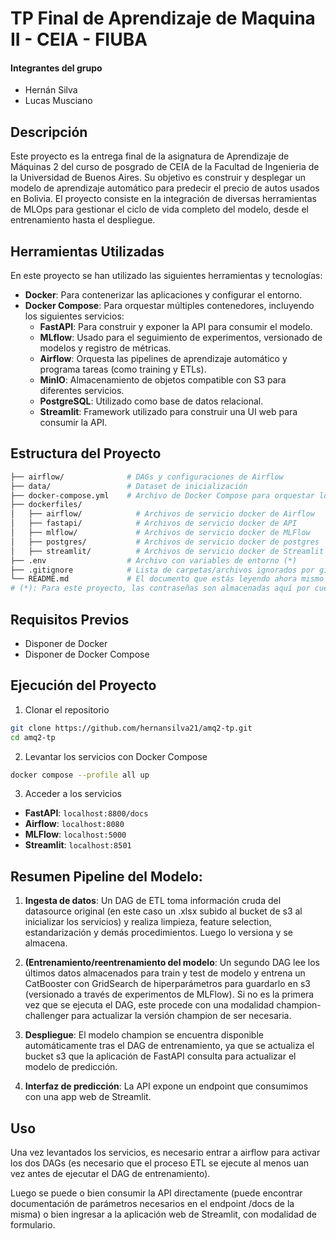 # TP Final de Aprendizaje de Maquina II - CEIA - FIUBA

#### Integrantes del grupo
 - Hernán Silva
 - Lucas Musciano

## Descripción
Este proyecto es la entrega final de la asignatura de Aprendizaje de Máquinas 2 del curso de posgrado de CEIA de la Facultad de Ingenieria de la Universidad de Buenos Aires.
Su objetivo es construir y desplegar un modelo de aprendizaje automático para predecir el precio de autos usados en Bolivia. El proyecto consiste en la integración de diversas herramientas de MLOps para gestionar el ciclo de vida completo del modelo, desde el entrenamiento hasta el despliegue.

## Herramientas Utilizadas
En este proyecto se han utilizado las siguientes herramientas y tecnologías:

- **Docker**: Para contenerizar las aplicaciones y configurar el entorno.
- **Docker Compose**: Para orquestar múltiples contenedores, incluyendo los siguientes servicios:
  - **FastAPI**: Para construir y exponer la API para consumir el modelo.
  - **MLflow**: Usado para el seguimiento de experimentos, versionado de modelos y registro de métricas.
  - **Airflow**: Orquesta las pipelines de aprendizaje automático y programa tareas (como training y ETLs).
  - **MinIO**: Almacenamiento de objetos compatible con S3 para diferentes servicios.
  - **PostgreSQL**: Utilizado como base de datos relacional.
  - **Streamlit**: Framework utilizado para construir una UI web para consumir la API.

## Estructura del Proyecto

```bash
├── airflow/              # DAGs y configuraciones de Airflow
├── data/                 # Dataset de inicialización
├── docker-compose.yml    # Archivo de Docker Compose para orquestar los servicios
├── dockerfiles/
│   ├── airflow/            # Archivos de servicio docker de Airflow
│   ├── fastapi/            # Archivos de servicio docker de API
│   ├── mlflow/             # Archivos de servicio docker de MLFlow
│   ├── postgres/           # Archivos de servicio docker de postgres
│   ├── streamlit/          # Archivos de servicio docker de Streamlit
├── .env                  # Archivo con variables de entorno (*)
├── .gitignore            # Lista de carpetas/archivos ignorados por git
└── README.md             # El documento que estás leyendo ahora mismo
# (*): Para este proyecto, las contraseñas son almacenadas aquí por cuestiones de practicidad y no es una práctica recomendable en absoluto.
```

## Requisitos Previos
 - Disponer de Docker
 - Disponer de Docker Compose

## Ejecución del Proyecto

1. Clonar el repositorio

```bash
git clone https://github.com/hernansilva21/amq2-tp.git
cd amq2-tp
```

2. Levantar los servicios con Docker Compose

```bash
docker compose --profile all up
```

3. Acceder a los servicios

 - **FastAPI**: ``localhost:8800/docs``
 - **Airflow**: ``localhost:8080``
 - **MLFlow**:  ``localhost:5000``
 - **Streamlit**: ``localhost:8501``

## Resumen Pipeline del Modelo:

1. **Ingesta de datos**: Un DAG de ETL toma información cruda del datasource original (en este caso un .xlsx subido al bucket de s3 al inicializar los servicios) y realiza limpieza, feature selection, estandarización y demás procedimientos. Luego lo versiona y se almacena.

2. **(Entrenamiento/reentrenamiento del modelo**: Un segundo DAG lee los últimos datos almacenados para train y test de modelo y entrena un CatBooster con GridSearch de hiperparámetros para guardarlo en s3 (versionado a través de experimentos de MLFlow). Si no es la primera vez que se ejecuta el DAG, este procede con una modalidad champion-challenger para actualizar la versión champion de ser necesaria.

3. **Despliegue**: El modelo champion se encuentra disponible automáticamente tras el DAG de entrenamiento, ya que se actualiza el bucket s3 que la aplicación de FastAPI consulta para actualizar el modelo de predicción.

4. **Interfaz de predicción**: La API expone un endpoint que consumimos con una app web de Streamlit.

## Uso

Una vez levantados los servicios, es necesario entrar a airflow para activar los dos DAGs (es necesario que el proceso ETL se ejecute al menos uan vez antes de ejecutar el DAG de entrenamiento).

Luego se puede o bien consumir la API directamente (puede encontrar documentación de parámetros necesarios en el endpoint /docs de la misma) o bien ingresar a la aplicación web de Streamlit, con modalidad de formulario.